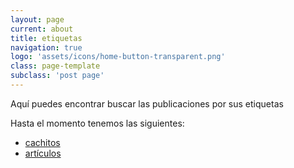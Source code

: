 ```yaml
---
layout: page
current: about
title: etiquetas
navigation: true
logo: 'assets/icons/home-button-transparent.png'
class: page-template
subclass: 'post page'
---
```


Aquí puedes encontrar buscar las publicaciones por sus etiquetas

Hasta el momento tenemos las siguientes:

- [cachitos](https://tacosdedatos.com/cachitos)
- [artículos](https://tacosdedatos.com/artículos)